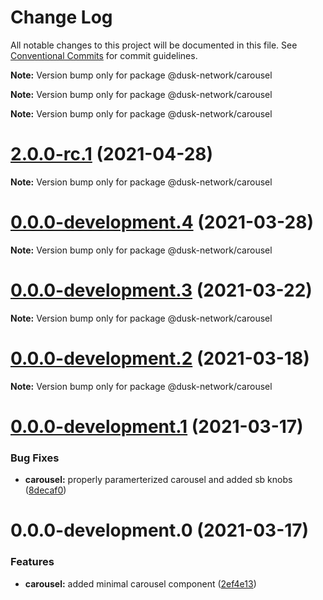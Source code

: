 # Change Log

All notable changes to this project will be documented in this file.
See [Conventional Commits](https://conventionalcommits.org) for commit guidelines.



**Note:** Version bump only for package @dusk-network/carousel







**Note:** Version bump only for package @dusk-network/carousel







**Note:** Version bump only for package @dusk-network/carousel





# [2.0.0-rc.1](https://github.com/dusk-network/dusk-ui-kit/compare/@dusk-network/carousel@0.0.0-development.4...@dusk-network/carousel@2.0.0-rc.1) (2021-04-28)

**Note:** Version bump only for package @dusk-network/carousel





# [0.0.0-development.4](https://github.com/dusk-network/dusk-ui-kit/compare/@dusk-network/carousel@0.0.0-development.3...@dusk-network/carousel@0.0.0-development.4) (2021-03-28)

**Note:** Version bump only for package @dusk-network/carousel





# [0.0.0-development.3](https://github.com/dusk-network/dusk-ui-kit/compare/@dusk-network/carousel@0.0.0-development.2...@dusk-network/carousel@0.0.0-development.3) (2021-03-22)

**Note:** Version bump only for package @dusk-network/carousel





# [0.0.0-development.2](https://github.com/dusk-network/dusk-ui-kit/compare/@dusk-network/carousel@0.0.0-development.1...@dusk-network/carousel@0.0.0-development.2) (2021-03-18)

**Note:** Version bump only for package @dusk-network/carousel





# [0.0.0-development.1](https://github.com/dusk-network/dusk-ui-kit/compare/@dusk-network/carousel@0.0.0-development.0...@dusk-network/carousel@0.0.0-development.1) (2021-03-17)


### Bug Fixes

* **carousel:** properly paramerterized carousel and added sb knobs ([8decaf0](https://github.com/dusk-network/dusk-ui-kit/commit/8decaf041ba88ed8d6d8d3880caaace23cdb33fc))





# 0.0.0-development.0 (2021-03-17)


### Features

* **carousel:** added minimal carousel component ([2ef4e13](https://github.com/dusk-network/dusk-ui-kit/commit/2ef4e135d51c07dfa5bdd425d8f6b9da02512708))
